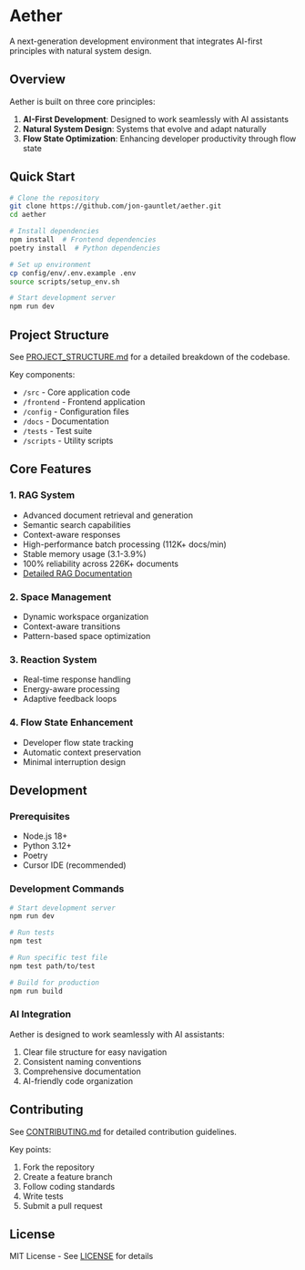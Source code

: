 # Aether

A next-generation development environment that integrates AI-first principles with natural system design.

## Overview

Aether is built on three core principles:
1. **AI-First Development**: Designed to work seamlessly with AI assistants
2. **Natural System Design**: Systems that evolve and adapt naturally
3. **Flow State Optimization**: Enhancing developer productivity through flow state

## Quick Start

```bash
# Clone the repository
git clone https://github.com/jon-gauntlet/aether.git
cd aether

# Install dependencies
npm install  # Frontend dependencies
poetry install  # Python dependencies

# Set up environment
cp config/env/.env.example .env
source scripts/setup_env.sh

# Start development server
npm run dev
```

## Project Structure

See [PROJECT_STRUCTURE.md](docs/PROJECT_STRUCTURE.md) for a detailed breakdown of the codebase.

Key components:
- `/src` - Core application code
- `/frontend` - Frontend application
- `/config` - Configuration files
- `/docs` - Documentation
- `/tests` - Test suite
- `/scripts` - Utility scripts

## Core Features

### 1. RAG System
- Advanced document retrieval and generation
- Semantic search capabilities
- Context-aware responses
- High-performance batch processing (112K+ docs/min)
- Stable memory usage (3.1-3.9%)
- 100% reliability across 226K+ documents
- [Detailed RAG Documentation](docs/RAG_SYSTEM.md)

### 2. Space Management
- Dynamic workspace organization
- Context-aware transitions
- Pattern-based space optimization

### 3. Reaction System
- Real-time response handling
- Energy-aware processing
- Adaptive feedback loops

### 4. Flow State Enhancement
- Developer flow state tracking
- Automatic context preservation
- Minimal interruption design

## Development

### Prerequisites
- Node.js 18+
- Python 3.12+
- Poetry
- Cursor IDE (recommended)

### Development Commands
```bash
# Start development server
npm run dev

# Run tests
npm test

# Run specific test file
npm test path/to/test

# Build for production
npm run build
```

### AI Integration
Aether is designed to work seamlessly with AI assistants:
1. Clear file structure for easy navigation
2. Consistent naming conventions
3. Comprehensive documentation
4. AI-friendly code organization

## Contributing

See [CONTRIBUTING.md](CONTRIBUTING.md) for detailed contribution guidelines.

Key points:
1. Fork the repository
2. Create a feature branch
3. Follow coding standards
4. Write tests
5. Submit a pull request

## License

MIT License - See [LICENSE](LICENSE) for details
